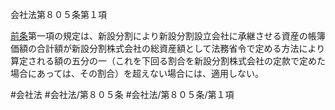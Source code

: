 会社法第８０５条第１項

[前条](会社法＿＿＿＿第８０４条第１項)第一項の規定は、新設分割により新設分割設立会社に承継させる資産の帳簿価額の合計額が新設分割株式会社の総資産額として法務省令で定める方法により算定される額の五分の一（これを下回る割合を新設分割株式会社の定款で定めた場合にあっては、その割合）を超えない場合には、適用しない。

#会社法
#会社法/第８０５条
#会社法/第８０５条/第１項
